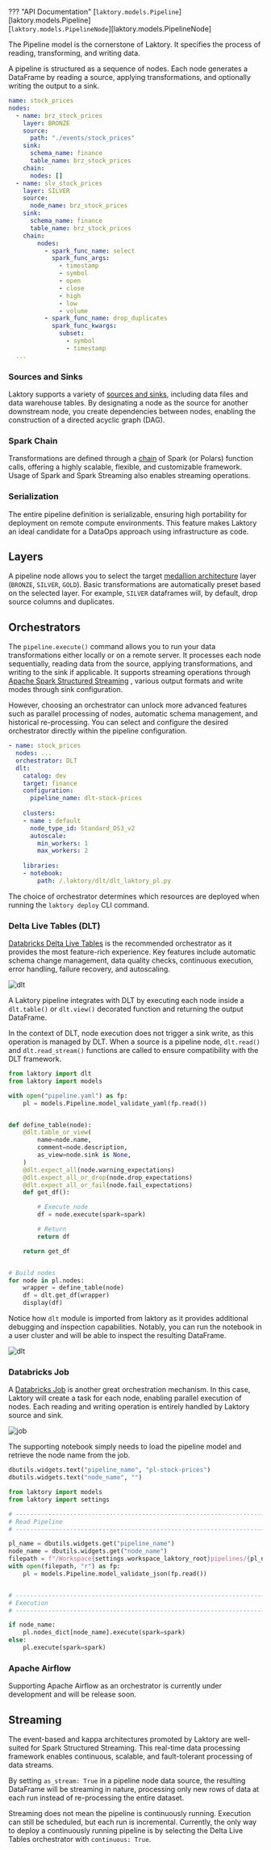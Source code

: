 ??? "API Documentation"
    [`laktory.models.Pipeline`][laktory.models.Pipeline]<br>
    [`laktory.models.PipelineNode`][laktory.models.PipelineNode]<br>

The Pipeline model is the cornerstone of Laktory. It specifies the process of 
reading, transforming, and writing data.

A pipeline is structured as a sequence of nodes. Each node generates a 
DataFrame by reading a source, applying transformations, and optionally writing
the output to a sink.

```yaml
name: stock_prices
nodes:
  - name: brz_stock_prices
    layer: BRONZE
    source:
      path: "./events/stock_prices"
    sink:
      schema_name: finance
      table_name: brz_stock_prices
    chain: 
      nodes: []
  - name: slv_stock_prices
    layer: SILVER
    source:
      node_name: brz_stock_prices
    sink:
      schema_name: finance
      table_name: brz_stock_prices
    chain:
        nodes:
          - spark_func_name: select
            spark_func_args:
              - timestamp
              - symbol
              - open
              - close
              - high
              - low
              - volume
          - spark_func_name: drop_duplicates
            spark_func_kwargs:
              subset:
                - symbol
                - timestamp
  ...
```

### Sources and Sinks
Laktory supports a variety of [sources and sinks](./sources.md), including
data files and data warehouse tables. By designating a node as the source for
another downstream node, you create dependencies between nodes, enabling the
construction of a directed acyclic graph (DAG).

### Spark Chain
Transformations are defined through a [chain](./sparkchain.md) of Spark 
(or Polars) function calls, offering a highly scalable, flexible, and 
customizable framework. Usage of Spark and Spark Streaming also 
enables streaming operations.

### Serialization
The entire pipeline definition is serializable, ensuring high portability for 
deployment on remote compute environments. This feature makes Laktory an ideal 
candidate for a DataOps approach using infrastructure as code.

## Layers
A pipeline node allows you to select the target [medallion architecture](design.md/#medallion-architecture)
layer (`BRONZE`, `SILVER`, `GOLD`). Basic transformations are automatically 
preset based on the selected layer. For example, `SILVER` dataframes will,
by default, drop source columns and duplicates.

## Orchestrators
The `pipeline.execute()` command allows you to run your data transformations 
either locally or on a remote server. It processes each node sequentially, 
reading data from the source, applying transformations, and writing to the
sink if applicable. It supports streaming operations through [Apache Spark
Structured Streaming]((https://spark.apache.org/docs/latest/structured-streaming-programming-guide.html))
, various output formats and write modes through sink configuration.

However, choosing an orchestrator can unlock more advanced features such as 
parallel processing of nodes, automatic schema management, and historical
re-processing. You can select and configure the desired orchestrator directly 
within the pipeline configuration.

```yaml title="pipeline.yaml"
- name: stock_prices
  nodes: ...
  orchestrator: DLT
  dlt:
    catalog: dev
    target: finance
    configuration:
      pipeline_name: dlt-stock-prices
    
    clusters:
    - name : default
      node_type_id: Standard_DS3_v2
      autoscale:
        min_workers: 1
        max_workers: 2
    
    libraries:
    - notebook:
        path: /.laktory/dlt/dlt_laktory_pl.py
```

The choice of orchestrator determines which resources are deployed when 
running the `laktory deploy` CLI command. 

### Delta Live Tables (DLT)
[Databricks Delta Live Tables](https://www.databricks.com/product/delta-live-tables)
is the recommended orchestrator as it provides the most feature-rich 
experience. Key features include automatic schema change management, data 
quality checks, continuous execution, error handling, failure recovery, and
autoscaling.

![dlt](../images/dlt_stock_prices.png)

A Laktory pipeline integrates with DLT by executing each node inside a
`dlt.table()` or `dlt.view()` decorated function and returning the output
DataFrame. 

In the context of DLT, node execution does not trigger a sink write, as this
operation is managed by DLT. When a source is a pipeline node, 
`dlt.read()` and `dlt.read_stream()` functions are called to ensure 
compatibility with the DLT framework. 


```py title="dlt_laktory_pl"
from laktory import dlt
from laktory import models

with open("pipeline.yaml") as fp:
    pl = models.Pipeline.model_validate_yaml(fp.read())


def define_table(node):
    @dlt.table_or_view(
        name=node.name,
        comment=node.description,
        as_view=node.sink is None,
    )
    @dlt.expect_all(node.warning_expectations)
    @dlt.expect_all_or_drop(node.drop_expectations)
    @dlt.expect_all_or_fail(node.fail_expectations)
    def get_df():

        # Execute node
        df = node.execute(spark=spark)

        # Return
        return df

    return get_df


# Build nodes
for node in pl.nodes:
    wrapper = define_table(node)
    df = dlt.get_df(wrapper)
    display(df)
```

Notice how `dlt` module is imported from laktory as it provides additional
debugging and inspection capabilities. Notably, you can run the notebook in a
user cluster and will be able to inspect the resulting DataFrame.

![dlt](../images/dlt_debug.png)


### Databricks Job
A [Databricks Job](https://docs.databricks.com/en/workflows/jobs/create-run-jobs.html)
is another great orchestration mechanism. In this case, Laktory will create a 
task for each node, enabling parallel execution of nodes. Each reading and 
writing operation is entirely handled by Laktory source and sink. 

![job](../images/job_stock_prices.png)

The supporting notebook simply needs to load the pipeline model and retrieve
the node name from the job.

```py title="job_laktory_pl"
dbutils.widgets.text("pipeline_name", "pl-stock-prices")
dbutils.widgets.text("node_name", "")

from laktory import models
from laktory import settings

# --------------------------------------------------------------------------- #
# Read Pipeline                                                               #
# --------------------------------------------------------------------------- #

pl_name = dbutils.widgets.get("pipeline_name")
node_name = dbutils.widgets.get("node_name")
filepath = f"/Workspace{settings.workspace_laktory_root}pipelines/{pl_name}.json"
with open(filepath, "r") as fp:
    pl = models.Pipeline.model_validate_json(fp.read())


# --------------------------------------------------------------------------- #
# Execution                                                                   #
# --------------------------------------------------------------------------- #

if node_name:
    pl.nodes_dict[node_name].execute(spark=spark)
else:
    pl.execute(spark=spark)
```

### Apache Airflow
Supporting Apache Airflow as an orchestrator is currently under development and
will be release soon.

## Streaming
The event-based and kappa architectures promoted by Laktory are well-suited for
Spark Structured Streaming. This real-time data processing framework enables 
continuous, scalable, and fault-tolerant processing of data streams.

By setting `as_stream: True` in a pipeline node data source, the resulting
DataFrame will be streaming in nature, processing only new rows of data at
each run instead of re-processing the entire dataset.

Streaming does not mean the pipeline is continuously running. Execution can
still be scheduled, but each run is incremental. Currently, the only way to
deploy a continuously running pipeline is by selecting the Delta Live Tables
orchestrator with `continuous: True`.


